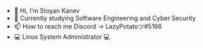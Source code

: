 - 👋 Hi, I’m Stoyan Kanev
- 👀 Currently studying Software Engineering and Cyber Security
- 📫 How to reach me Discord -> LazyPotatoツ#5166
- 💻 Linux System Administrator 💻

<!---
LazyPotato02/LazyPotato02 is a ✨ special ✨ repository because its `README.md` (this file) appears on your GitHub profile.
You can click the Preview link to take a look at your changes.
--->
